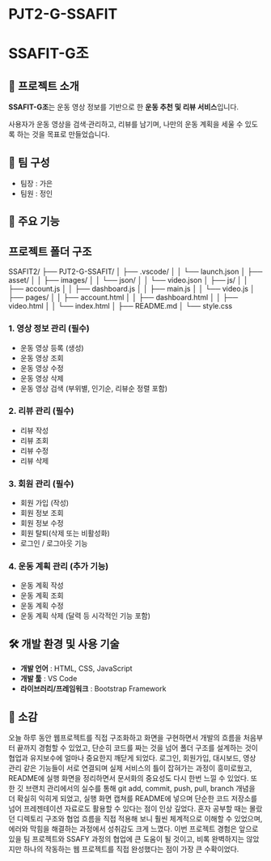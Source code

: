 # PJT2-G-SSAFIT
# SSAFIT-G조

## 📌 프로젝트 소개

**SSAFIT-G조**는 운동 영상 정보를 기반으로 한 **운동 추천 및 리뷰 서비스**입니다.

사용자가 운동 영상을 검색·관리하고, 리뷰를 남기며, 나만의 운동 계획을 세울 수 있도록 하는 것을 목표로 만들었습니다.

## 👥 팀 구성

- 팀장 : 가은
- 팀원 : 정인

## 🚀 주요 기능

## 프로젝트 폴더 구조
SSAFIT2/
├── PJT2-G-SSAFIT/
│   ├── .vscode/
│   │   └── launch.json
│   ├── asset/
│   │   ├── images/
│   │   └── json/
│   │       └── video.json
│   ├── js/
│   │   ├── account.js
│   │   ├── dashboard.js
│   │   ├── main.js
│   │   └── video.js
│   ├── pages/
│   │   ├── account.html
│   │   ├── dashboard.html
│   │   ├── video.html
│   │   └── index.html
│   ├── README.md
│   └── style.css


### 1. 영상 정보 관리 (필수)

- 운동 영상 등록 (생성)
- 운동 영상 조회
- 운동 영상 수정
- 운동 영상 삭제
- 운동 영상 검색 (부위별, 인기순, 리뷰순 정렬 포함)

### 2. 리뷰 관리 (필수)

- 리뷰 작성
- 리뷰 조회
- 리뷰 수정
- 리뷰 삭제

### 3. 회원 관리 (필수)

- 회원 가입 (작성)
- 회원 정보 조회
- 회원 정보 수정
- 회원 탈퇴(삭제 또는 비활성화)
- 로그인 / 로그아웃 기능

### 4. 운동 계획 관리 (추가 기능)

- 운동 계획 작성
- 운동 계획 조회
- 운동 계획 수정
- 운동 계획 삭제
(달력 등 시각적인 기능 포함)

## 🛠️ 개발 환경 및 사용 기술

- **개발 언어** : HTML, CSS, JavaScript
- **개발 툴** : VS Code
- **라이브러리/프레임워크** : Bootstrap Framework

## 📝 소감
오늘 하루 동안 웹프로젝트를 직접 구조화하고 화면을 구현하면서 개발의 흐름을 처음부터 끝까지 경험할 수 있었고, 단순히 코드를 짜는 것을 넘어 폴더 구조를 설계하는 것이 협업과 유지보수에 얼마나 중요한지 깨닫게 되었다. 
로그인, 회원가입, 대시보드, 영상 관리 같은 기능들이 서로 연결되며 실제 서비스의 틀이 잡혀가는 과정이 흥미로웠고, README에 실행 화면을 정리하면서 문서화의 중요성도 다시 한번 느낄 수 있었다.
또한 깃 브랜치 관리에서의 실수를 통해 git add, commit, push, pull, branch 개념을 더 확실히 익히게 되었고, 실행 화면 캡쳐를 README에 넣으며 단순한 코드 저장소를 넘어 프레젠테이션 자료로도 활용할 수 있다는 점이 인상 깊었다. 
혼자 공부할 때는 몰랐던 디렉토리 구조와 협업 흐름을 직접 적용해 보니 훨씬 체계적으로 이해할 수 있었으며, 에러와 막힘을 해결하는 과정에서 성취감도 크게 느꼈다. 
이번 프로젝트 경험은 앞으로 있을 팀 프로젝트와 SSAFY 과정의 협업에 큰 도움이 될 것이고, 비록 완벽하지는 않았지만 하나의 작동하는 웹 프로젝트를 직접 완성했다는 점이 가장 큰 수확이었다.